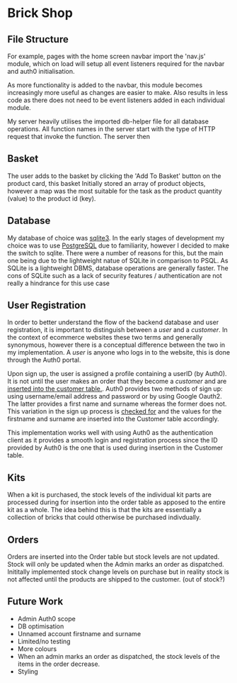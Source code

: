 # Brick Shop

## File Structure

For example, pages with the home screen navbar import the 'nav.js' module, which on load will setup
all event listeners required for the navbar and auth0
initialisation.

As more functionality is added to the navbar, this module becomes
increasingly more useful as changes are easier to make. Also results in less code
as there does not need to be event listeners added in each individual module.

My server heavily utilises the imported db-helper file for all database operations. All function names in the server start with the type of HTTP request that invoke the function. The server then 

## Basket

The user adds to the basket by clicking the 'Add To Basket' button on the product card, this basket Initially stored an array of product objects, however a map was the most suitable for the task as the product quantity (value)
to the product id (key).

## Database

My database of choice was [sqlite3](https://www.npmjs.com/package/sqlite3).
In the early stages of development my choice was to use [PostgreSQL](https://www.postgresql.org/) due to familiarity, however I decided to make the switch to sqlite. There were a number of reasons for this, but the main one being due to the lightweight natue of SQLite in comparison to PSQL. As SQLite is a lightweight DBMS, database operations are generally faster. The cons of SQLite such as a lack of security features / authentication are not really a hindrance for this use case




## User Registration

In order to better understand the flow of the backend database and user registration,
it is important to distinguish between a *user* and a *customer*.
In the context of ecommerce websites these two terms and generally
synonymous, however there is a conceptual difference between the
two in my implementation. A *user* is anyone who logs in to the
website, this is done through the Auth0 portal.

Upon sign up, the user is assigned a profile containing a userID (by Auth0). It is not until the user makes an order that they become a *customer* and are  [inserted into the customer table.](https://github.com/UP938751/brick-shop/blob/main/server/db-helper.js#L188-L205). Auth0 provides two methods of sign up: using username/email address and password or by using Google Oauth2. The latter provides a first name and surname whereas the former does not. This variation in the sign up process is [checked for](https://github.com/UP938751/brick-shop/blob/main/server/db-helper.js#L188-L212) and the values for the firstname and surname are inserted into the Customer table accordingly.

This implementation works well with using Auth0 as the
authentication client as it provides a smooth login and registration process since the ID provided by Auth0 is the one that is used during insertion in the Customer table.

## Kits

When a kit is purchased, the stock levels of the individual kit parts are processed during for insertion into the order table as apposed to the entire kit as a whole. The idea behind this is that the kits are essentially a collection of bricks that could otherwise be purchased indivdually.

## Orders

  Orders are inserted into the Order table but stock levels are not updated. Stock will only be updated when the Admin marks an order as dispatched. Inititally implemented stock change levels on purchase but in reality stock is not affected until the products are shipped to the customer. (out of stock?)

## Future Work

- Admin Auth0 scope
- DB optimisation
- Unnamed account firstname and surname
- Limited/no testing
- More colours
- When an admin marks an order as dispatched, the stock levels of the items in the 
  order decrease.
- Styling